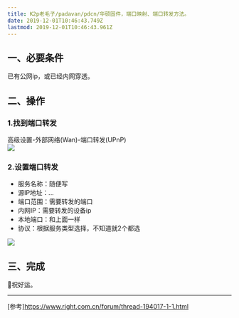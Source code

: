 ```yaml
---
title: K2p老毛子/padavan/pdcn/华硕固件，端口映射、端口转发方法。
date: 2019-12-01T10:46:43.749Z
lastmod: 2019-12-01T10:46:43.961Z
---
```


## 一、必要条件
已有公网ip，或已经内网穿透。
## 二、操作
### 1.找到端口转发
高级设置-外部网络(Wan)-端口转发(UPnP)  
![](https://img.ning.su/Screen-Shot-2019-12-03-18-52-19.10.png)
### 2.设置端口转发
- 服务名称：随便写
- 源IP地址：*.*.*.*
- 端口范围：需要转发的端口
- 内网IP：需要转发的设备ip
- 本地端口：和上面一样
- 协议：根据服务类型选择，不知道就2个都选

![](https://img.ning.su/Screen-Shot-2019-12-03-18-58-42.07.png)  
## 三、完成
:tada:​祝好运。

-----

[参考]<https://www.right.com.cn/forum/thread-194017-1-1.html>
